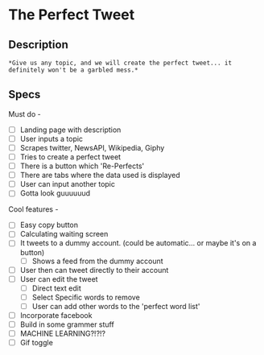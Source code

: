 # The Perfect Tweet
## Description
    *Give us any topic, and we will create the perfect tweet... it definitely won't be a garbled mess.*

## Specs
Must do - 
- [ ] Landing page with description
- [ ] User inputs a topic
- [ ] Scrapes twitter, NewsAPI, Wikipedia, Giphy
- [ ] Tries to create a perfect tweet
- [ ] There is a button which 'Re-Perfects'
- [ ] There are tabs where the data used is displayed
- [ ] User can input another topic
- [ ] Gotta look guuuuuud

Cool features - 
- [ ] Easy copy button
- [ ] Calculating waiting screen
- [ ] It tweets to a dummy account. (could be automatic... or maybe it's on a button)
    - [ ] Shows a feed from the dummy account
- [ ] User then can tweet directly to their account
- [ ] User can edit the tweet
    - [ ] Direct text edit
    - [ ] Select Specific words to remove
    - [ ] User can add other words to the 'perfect word list' 
- [ ] Incorporate facebook
- [ ] Build in some grammer stuff
- [ ] MACHINE LEARNING?!?!?
- [ ] Gif toggle